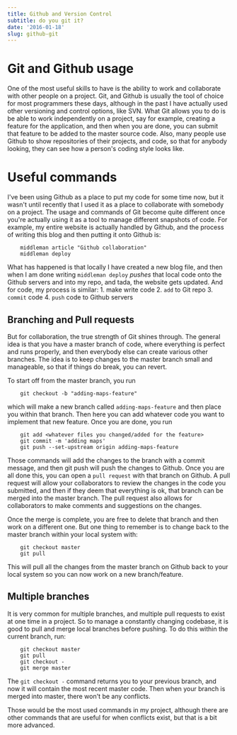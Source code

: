 ```yaml
---
title: Github and Version Control
subtitle: do you git it?
date: '2016-01-18'
slug: github-git
---
```


# Git and Github usage

One of the most useful skills to have is the ability to work and collaborate
with other people on a project. Git, and Github is usually the tool of choice
for most programmers these days, although in the past I have actually used
other versioning and control options, like SVN. What Git allows you to do is
be able to work independently on a project, say for example, creating a
feature for the application, and then when you are done, you can submit that
feature to be added to the master source code. Also, many people use Github to
show repositories of their projects, and code, so that for anybody looking,
they can see how a person's coding style looks like.

# Useful commands

I've been using Github as a place to put my code for some time now, but it
wasn't until recently that I used it as a place to collaborate with somebody
on a project. The usage and commands of Git become quite different once you're
actually using it as a tool to manage different snapshots of code. For
example, my entire website is actually handled by Github, and the process of
writing this blog and then putting it onto Github is:

```
    middleman article "Github collaboration"
    middleman deploy
```

What has happened is that locally I have created a new blog file, and then
when I am done writing `middleman deploy` _pushes_ that local code onto the
Github servers and into my repo, and tada, the website gets updated. And for
code, my process is similar: 1\. make write code 2\. `add` to Git repo 3\.
`commit` code 4\. `push` code to Github servers

## Branching and Pull requests

But for collaboration, the true strength of Git shines through. The general
idea is that you have a master branch of code, where everything is perfect and
runs properly, and then everybody else can create various other branches. The
idea is to keep changes to the master branch small and manageable, so that if
things do break, you can revert.

To start off from the master branch, you run

```
    git checkout -b "adding-maps-feature"
```

which will make a new branch called `adding-maps-feature` and then place you
within that branch. Then here you can add whatever code you want to implement
that new feature. Once you are done, you run

```
    git add <whatever files you changed/added for the feature>
    git commit -m 'adding maps'
    git push --set-upstream origin adding-maps-feature
```

Those commands will add the changes to the branch with a commit message, and
then git push will push the changes to Github. Once you are all done this, you
can open a `pull request` with that branch on Github. A pull request will
allow your collaborators to review the changes in the code you submitted, and
then if they deem that everything is ok, that branch can be merged into the
master branch. The pull request also allows for collaborators to make comments
and suggestions on the changes.

Once the merge is complete, you are free to delete that branch and then work
on a different one. But one thing to remember is to change back to the master
branch within your local system with:

```
    git checkout master
    git pull
```

This will pull all the changes from the master branch on Github back to your
local system so you can now work on a new branch/feature.

## Multiple branches

It is very common for multiple branches, and multiple pull requests to exist
at one time in a project. So to manage a constantly changing codebase, it is
good to pull and merge local branches before pushing. To do this within the
current branch, run:

```
    git checkout master
    git pull
    git checkout - 
    git merge master
```

The `git checkout -` command returns you to your previous branch, and now it
will contain the most recent master code. Then when your branch is merged into
master, there won't be any conflicts.

Those would be the most used commands in my project, although there are other
commands that are useful for when conflicts exist, but that is a bit more
advanced.
